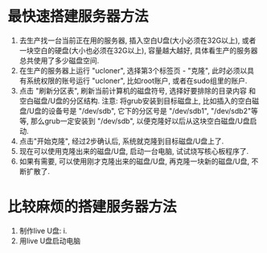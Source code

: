 # 最快速搭建服务器方法
1. 去生产找一台当前正在用的服务器, 插入空白U盘(大小必须在32G以上), 或者一块空白的硬盘(大小也必须在32G以上), 容量越大越好, 具体看生产的服务器总共使用了多少磁盘空间.
1. 在生产的服务器上运行 "ucloner", 选择第3个标签页 - "克隆", 此时必须以具有系统权限的账号运行 "ucloner", 比如root账户, 或者在sudo组里的账户.
1. 点击 "刷新分区表", 刷新当前计算机的磁盘符号, 选择好要排除的目录内容 和 空白磁盘/U盘的分区结构. 注意: 将grub安装到目标磁盘上, 比如插入的空白磁盘/U盘的设备号是 "/dev/sdb", 它下的分区号是 "/dev/sdb1",  "/dev/sdb2"等等, 那么grub一定安装到 "/dev/sdb", 以便克隆好以后从这块空白磁盘/U盘启动.
1. 点击"开始克隆", 经过2步确认后, 系统就克隆到目标磁盘/U盘上了.
1. 现在可以使用克隆出来的磁盘/U盘, 启动一台电脑, 试试烧写核心板程序了.
1. 如果有需要, 可以使用刚才克隆出来的磁盘/U盘, 再克隆一块新的磁盘/U盘, 不断扩散了.

# 比较麻烦的搭建服务器方法
1. 制作live U盘:
		i.
1. 用live U盘启动电脑
